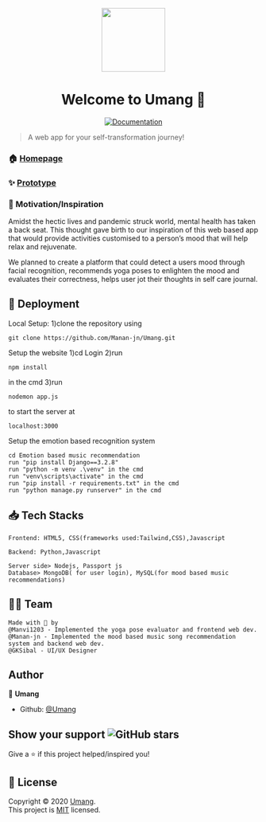 <p align="center"><img align="center" src="![image](https://user-images.githubusercontent.com/77841499/136694972-7b5f5e4e-36d7-4998-9fe7-b8b7c8b93062.png)
" height="128" /></p>
<h1 align="center">Welcome to Umang 💜</h1>
<p align="center">
  <a href="" target="_blank">
    <img alt="Documentation" src="https://img.shields.io/badge/documentation-yes-brightgreen.svg" />
  </a>
 <!-- <a href="https://github.com///blob/master/LICENSE" target="_blank">
    <img alt="License: MIT" src="https://img.shields.io/badge/License-AGPL-yellow.svg" />
  </a>
  <img alt="GitHub last commit" src="https://img.shields.io/github/last-commit/Runbhumi/Runbhumi">
    <img alt="GitHub Workflow Status" src="https://img.shields.io/github/workflow/status/Runbhumi/Runbhumi/Flutter%20CI?logo=dart&logoColor=lightblue">
</p> -->

> A web app for your self-transformation journey!

### 🏠 [Homepage]()

### ✨ [Prototype](https://www.figma.com/file/PJFU10RLMTZn6pPjh1E5tb/umang-team-library?node-id=387%3A4)


### 💪 Motivation/Inspiration
<p>Amidst the hectic lives and pandemic struck world, mental health has taken a back seat. This thought gave birth to our inspiration of this web based app that would provide activities customised to a person’s mood that will help relax and rejuvenate.</p>

<p>
We planned to create a platform that could detect a users mood through facial recognition, recommends yoga poses to enlighten the mood and evaluates their correctness, helps user jot their thoughts in self care journal.</p>

## 🧪 Deployment

Local Setup:
1)clone the repository using 
```
git clone https://github.com/Manan-jn/Umang.git 
```

Setup the website
1)cd Login
2)run 
```
npm install
```
in the cmd
3)run 
```
nodemon app.js
```
to start the server at 
```
localhost:3000
```

Setup the emotion based recognition system

```
cd Emotion based music recommendation
run "pip install Django==3.2.8"
run "python -m venv .\venv" in the cmd
run "venv\scripts\activate" in the cmd
run "pip install -r requirements.txt" in the cmd
run "python manage.py runserver" in the cmd 

```
  

## 📥 Tech Stacks 

```
Frontend: HTML5, CSS(frameworks used:Tailwind,CSS),Javascript

Backend: Python,Javascript

Server side> Nodejs, Passport js
Database> MongoDB( for user login), MySQL(for mood based music recommendations)

```

## 👷‍♂️ Team


```
Made with 💜 by 
@Manvi1203 - Implemented the yoga pose evaluator and frontend web dev.
@Manan-jn - Implemented the mood based music song recommendation system and backend web dev. 
@GKSibal - UI/UX Designer
```

## Author

🏢 **Umang**

- Github: [@Umang](https://github.com/Manan-jn/Umang)

## Show your support <img alt="GitHub stars" src="">

Give a ⭐️ if this project helped/inspired you!

## 📝 License

Copyright © 2020 [Umang](https://github.com/Manan-jn/Umang).<br />
This project is [MIT]() licensed.
